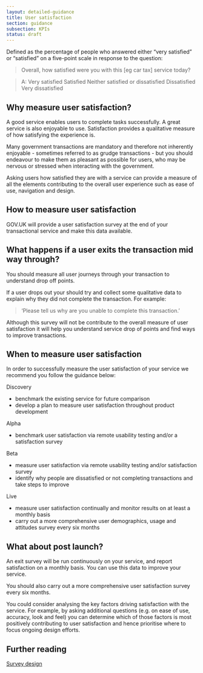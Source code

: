 ```yaml
---
layout: detailed-guidance
title: User satisfaction
section: guidance
subsection: KPIs
status: draft
---
```


Defined as the percentage of people who answered either “very satisfied” or “satisfied” on a five-point scale in response to the question:

>Overall, how satisfied were you with this [eg car tax] service today?

> A:
> Very satisfied
> Satisfied
> Neither satisfied or dissatisfied
> Dissatisfied
> Very dissatisfied

## Why measure user satisfaction?

A good service enables users to complete tasks successfully. A great service is also enjoyable to use. Satisfaction provides a qualitative measure of how satisfying the experience is.

Many government transactions are mandatory and therefore not inherently enjoyable - sometimes referred to as grudge transactions - but you should endeavour to make them as pleasant as possible for users, who may be nervous or stressed when interacting with the government.

Asking users how satisfied they are with a service can provide a measure of all the elements contributing to the overall user experience such as ease of use, navigation and design.

## How to measure user satisfaction

GOV.UK will provide a user satisfaction survey at the end of your transactional service and make this data available.

## What happens if a user exits the transaction mid way through?

You should measure all user journeys through your transaction to understand drop off points.

If a user drops out your should try and collect some qualitative data to explain why they did not complete the transaction. For example:

> ‘Please tell us why are you unable to complete this transaction.’

Although this survey will not be contribute to the overall measure of user satisfaction it will help you understand service drop of points and find ways to improve transactions.

## When to measure user satisfaction

In order to successfully measure the user satisfaction of your service we recommend you follow the guidance below:

Discovery

* benchmark the existing service for future comparison
* develop a plan to measure user satisfaction throughout product development

Alpha

* benchmark user satisfaction via remote usability testing and/or a satisfaction survey

Beta

* measure user satisfaction via remote usability testing and/or satisfaction survey
* identify why people are dissatisfied or not completing transactions and take steps to improve

Live

* measure user satisfaction continually and monitor results on at least a monthly basis
* carry out a more comprehensive user demographics, usage and attitudes survey every six months


## What about post launch?

An exit survey will be run continuously on your service, and report satisfaction on a monthly basis. You can use this data to improve your service.

You should also carry out a more comprehensive user satisfaction survey every six months.

You could consider analysing the key factors driving satisfaction with the service. For example, by asking additional questions (e.g. on ease of use, accuracy, look and feel) you can determine which of those factors is most positively contributing to user satisfaction and hence prioritise where to focus ongoing design efforts.

## Further reading
[Survey design](/users/surveydesign.html)
